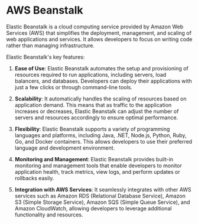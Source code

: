 # AWS Beanstalk

Elastic Beanstalk is a cloud computing service provided by Amazon Web Services (AWS) that simplifies the deployment, management, and scaling of web applications and services. It allows developers to focus on writing code rather than managing infrastructure.

Elastic Beanstalk's key features:

1. **Ease of Use**: Elastic Beanstalk automates the setup and provisioning of resources required to run applications, including servers, load balancers, and databases. Developers can deploy their applications with just a few clicks or through command-line tools.

2. **Scalability**: It automatically handles the scaling of resources based on application demand. This means that as traffic to the application increases or decreases, Elastic Beanstalk can adjust the number of servers and resources accordingly to ensure optimal performance.

3. **Flexibility**: Elastic Beanstalk supports a variety of programming languages and platforms, including Java, .NET, Node.js, Python, Ruby, Go, and Docker containers. This allows developers to use their preferred language and development environment.

4. **Monitoring and Management**: Elastic Beanstalk provides built-in monitoring and management tools that enable developers to monitor application health, track metrics, view logs, and perform updates or rollbacks easily.

5. **Integration with AWS Services**: It seamlessly integrates with other AWS services such as Amazon RDS (Relational Database Service), Amazon S3 (Simple Storage Service), Amazon SQS (Simple Queue Service), and Amazon CloudWatch, allowing developers to leverage additional functionality and resources.


